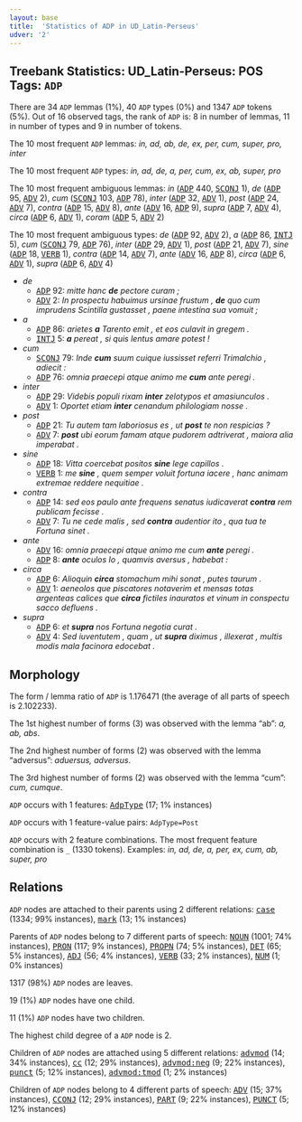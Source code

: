 ```yaml
---
layout: base
title:  'Statistics of ADP in UD_Latin-Perseus'
udver: '2'
---
```


## Treebank Statistics: UD_Latin-Perseus: POS Tags: `ADP`

There are 34 `ADP` lemmas (1%), 40 `ADP` types (0%) and 1347 `ADP` tokens (5%).
Out of 16 observed tags, the rank of `ADP` is: 8 in number of lemmas, 11 in number of types and 9 in number of tokens.

The 10 most frequent `ADP` lemmas: <em>in, ad, ab, de, ex, per, cum, super, pro, inter</em>

The 10 most frequent `ADP` types:  <em>in, ad, de, a, per, cum, ex, ab, super, pro</em>

The 10 most frequent ambiguous lemmas: <em>in</em> (<tt><a href="la_perseus-pos-ADP.html">ADP</a></tt> 440, <tt><a href="la_perseus-pos-SCONJ.html">SCONJ</a></tt> 1), <em>de</em> (<tt><a href="la_perseus-pos-ADP.html">ADP</a></tt> 95, <tt><a href="la_perseus-pos-ADV.html">ADV</a></tt> 2), <em>cum</em> (<tt><a href="la_perseus-pos-SCONJ.html">SCONJ</a></tt> 103, <tt><a href="la_perseus-pos-ADP.html">ADP</a></tt> 78), <em>inter</em> (<tt><a href="la_perseus-pos-ADP.html">ADP</a></tt> 32, <tt><a href="la_perseus-pos-ADV.html">ADV</a></tt> 1), <em>post</em> (<tt><a href="la_perseus-pos-ADP.html">ADP</a></tt> 24, <tt><a href="la_perseus-pos-ADV.html">ADV</a></tt> 7), <em>contra</em> (<tt><a href="la_perseus-pos-ADP.html">ADP</a></tt> 15, <tt><a href="la_perseus-pos-ADV.html">ADV</a></tt> 8), <em>ante</em> (<tt><a href="la_perseus-pos-ADV.html">ADV</a></tt> 16, <tt><a href="la_perseus-pos-ADP.html">ADP</a></tt> 9), <em>supra</em> (<tt><a href="la_perseus-pos-ADP.html">ADP</a></tt> 7, <tt><a href="la_perseus-pos-ADV.html">ADV</a></tt> 4), <em>circa</em> (<tt><a href="la_perseus-pos-ADP.html">ADP</a></tt> 6, <tt><a href="la_perseus-pos-ADV.html">ADV</a></tt> 1), <em>coram</em> (<tt><a href="la_perseus-pos-ADP.html">ADP</a></tt> 5, <tt><a href="la_perseus-pos-ADV.html">ADV</a></tt> 2)

The 10 most frequent ambiguous types:  <em>de</em> (<tt><a href="la_perseus-pos-ADP.html">ADP</a></tt> 92, <tt><a href="la_perseus-pos-ADV.html">ADV</a></tt> 2), <em>a</em> (<tt><a href="la_perseus-pos-ADP.html">ADP</a></tt> 86, <tt><a href="la_perseus-pos-INTJ.html">INTJ</a></tt> 5), <em>cum</em> (<tt><a href="la_perseus-pos-SCONJ.html">SCONJ</a></tt> 79, <tt><a href="la_perseus-pos-ADP.html">ADP</a></tt> 76), <em>inter</em> (<tt><a href="la_perseus-pos-ADP.html">ADP</a></tt> 29, <tt><a href="la_perseus-pos-ADV.html">ADV</a></tt> 1), <em>post</em> (<tt><a href="la_perseus-pos-ADP.html">ADP</a></tt> 21, <tt><a href="la_perseus-pos-ADV.html">ADV</a></tt> 7), <em>sine</em> (<tt><a href="la_perseus-pos-ADP.html">ADP</a></tt> 18, <tt><a href="la_perseus-pos-VERB.html">VERB</a></tt> 1), <em>contra</em> (<tt><a href="la_perseus-pos-ADP.html">ADP</a></tt> 14, <tt><a href="la_perseus-pos-ADV.html">ADV</a></tt> 7), <em>ante</em> (<tt><a href="la_perseus-pos-ADV.html">ADV</a></tt> 16, <tt><a href="la_perseus-pos-ADP.html">ADP</a></tt> 8), <em>circa</em> (<tt><a href="la_perseus-pos-ADP.html">ADP</a></tt> 6, <tt><a href="la_perseus-pos-ADV.html">ADV</a></tt> 1), <em>supra</em> (<tt><a href="la_perseus-pos-ADP.html">ADP</a></tt> 6, <tt><a href="la_perseus-pos-ADV.html">ADV</a></tt> 4)


* <em>de</em>
  * <tt><a href="la_perseus-pos-ADP.html">ADP</a></tt> 92: <em>mitte hanc <b>de</b> pectore curam ;</em>
  * <tt><a href="la_perseus-pos-ADV.html">ADV</a></tt> 2: <em>In prospectu habuimus ursinae frustum , <b>de</b> quo cum imprudens Scintilla gustasset , paene intestina sua vomuit ;</em>
* <em>a</em>
  * <tt><a href="la_perseus-pos-ADP.html">ADP</a></tt> 86: <em>arietes <b>a</b> Tarento emit , et eos culavit in gregem .</em>
  * <tt><a href="la_perseus-pos-INTJ.html">INTJ</a></tt> 5: <em><b>a</b> pereat , si quis lentus amare potest !</em>
* <em>cum</em>
  * <tt><a href="la_perseus-pos-SCONJ.html">SCONJ</a></tt> 79: <em>Inde <b>cum</b> suum cuique iussisset referri Trimalchio , adiecit :</em>
  * <tt><a href="la_perseus-pos-ADP.html">ADP</a></tt> 76: <em>omnia praecepi atque animo me <b>cum</b> ante peregi .</em>
* <em>inter</em>
  * <tt><a href="la_perseus-pos-ADP.html">ADP</a></tt> 29: <em>Videbis populi rixam <b>inter</b> zelotypos et amasiunculos .</em>
  * <tt><a href="la_perseus-pos-ADV.html">ADV</a></tt> 1: <em>Oportet etiam <b>inter</b> cenandum philologiam nosse .</em>
* <em>post</em>
  * <tt><a href="la_perseus-pos-ADP.html">ADP</a></tt> 21: <em>Tu autem tam laboriosus es , ut <b>post</b> te non respicias ?</em>
  * <tt><a href="la_perseus-pos-ADV.html">ADV</a></tt> 7: <em><b>post</b> ubi eorum famam atque pudorem adtriverat , maiora alia imperabat .</em>
* <em>sine</em>
  * <tt><a href="la_perseus-pos-ADP.html">ADP</a></tt> 18: <em>Vitta coercebat positos <b>sine</b> lege capillos .</em>
  * <tt><a href="la_perseus-pos-VERB.html">VERB</a></tt> 1: <em>me <b>sine</b> , quem semper voluit fortuna iacere , hanc animam extremae reddere nequitiae .</em>
* <em>contra</em>
  * <tt><a href="la_perseus-pos-ADP.html">ADP</a></tt> 14: <em>sed eos paulo ante frequens senatus iudicaverat <b>contra</b> rem publicam fecisse .</em>
  * <tt><a href="la_perseus-pos-ADV.html">ADV</a></tt> 7: <em>Tu ne cede malis , sed <b>contra</b> audentior ito , qua tua te Fortuna sinet .</em>
* <em>ante</em>
  * <tt><a href="la_perseus-pos-ADV.html">ADV</a></tt> 16: <em>omnia praecepi atque animo me cum <b>ante</b> peregi .</em>
  * <tt><a href="la_perseus-pos-ADP.html">ADP</a></tt> 8: <em><b>ante</b> oculos Io , quamvis aversus , habebat :</em>
* <em>circa</em>
  * <tt><a href="la_perseus-pos-ADP.html">ADP</a></tt> 6: <em>Alioquin <b>circa</b> stomachum mihi sonat , putes taurum .</em>
  * <tt><a href="la_perseus-pos-ADV.html">ADV</a></tt> 1: <em>aeneolos que piscatores notaverim et mensas totas argenteas calices que <b>circa</b> fictiles inauratos et vinum in conspectu sacco defluens .</em>
* <em>supra</em>
  * <tt><a href="la_perseus-pos-ADP.html">ADP</a></tt> 6: <em>et <b>supra</b> nos Fortuna negotia curat .</em>
  * <tt><a href="la_perseus-pos-ADV.html">ADV</a></tt> 4: <em>Sed iuventutem , quam , ut <b>supra</b> diximus , illexerat , multis modis mala facinora edocebat .</em>

## Morphology

The form / lemma ratio of `ADP` is 1.176471 (the average of all parts of speech is 2.102233).

The 1st highest number of forms (3) was observed with the lemma “ab”: <em>a, ab, abs</em>.

The 2nd highest number of forms (2) was observed with the lemma “adversus”: <em>aduersus, adversus</em>.

The 3rd highest number of forms (2) was observed with the lemma “cum”: <em>cum, cumque</em>.

`ADP` occurs with 1 features: <tt><a href="la_perseus-feat-AdpType.html">AdpType</a></tt> (17; 1% instances)

`ADP` occurs with 1 feature-value pairs: `AdpType=Post`

`ADP` occurs with 2 feature combinations.
The most frequent feature combination is `_` (1330 tokens).
Examples: <em>in, ad, de, a, per, ex, cum, ab, super, pro</em>


## Relations

`ADP` nodes are attached to their parents using 2 different relations: <tt><a href="la_perseus-dep-case.html">case</a></tt> (1334; 99% instances), <tt><a href="la_perseus-dep-mark.html">mark</a></tt> (13; 1% instances)

Parents of `ADP` nodes belong to 7 different parts of speech: <tt><a href="la_perseus-pos-NOUN.html">NOUN</a></tt> (1001; 74% instances), <tt><a href="la_perseus-pos-PRON.html">PRON</a></tt> (117; 9% instances), <tt><a href="la_perseus-pos-PROPN.html">PROPN</a></tt> (74; 5% instances), <tt><a href="la_perseus-pos-DET.html">DET</a></tt> (65; 5% instances), <tt><a href="la_perseus-pos-ADJ.html">ADJ</a></tt> (56; 4% instances), <tt><a href="la_perseus-pos-VERB.html">VERB</a></tt> (33; 2% instances), <tt><a href="la_perseus-pos-NUM.html">NUM</a></tt> (1; 0% instances)

1317 (98%) `ADP` nodes are leaves.

19 (1%) `ADP` nodes have one child.

11 (1%) `ADP` nodes have two children.

The highest child degree of a `ADP` node is 2.

Children of `ADP` nodes are attached using 5 different relations: <tt><a href="la_perseus-dep-advmod.html">advmod</a></tt> (14; 34% instances), <tt><a href="la_perseus-dep-cc.html">cc</a></tt> (12; 29% instances), <tt><a href="la_perseus-dep-advmod-neg.html">advmod:neg</a></tt> (9; 22% instances), <tt><a href="la_perseus-dep-punct.html">punct</a></tt> (5; 12% instances), <tt><a href="la_perseus-dep-advmod-tmod.html">advmod:tmod</a></tt> (1; 2% instances)

Children of `ADP` nodes belong to 4 different parts of speech: <tt><a href="la_perseus-pos-ADV.html">ADV</a></tt> (15; 37% instances), <tt><a href="la_perseus-pos-CCONJ.html">CCONJ</a></tt> (12; 29% instances), <tt><a href="la_perseus-pos-PART.html">PART</a></tt> (9; 22% instances), <tt><a href="la_perseus-pos-PUNCT.html">PUNCT</a></tt> (5; 12% instances)

